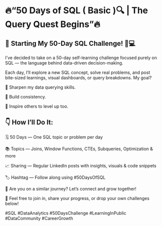 # 🔥“50 Days of SQL ( Basic )🔍 | The Query Quest Begins”🔥
## 🚀 Starting My 50-Day SQL Challenge! 🧠💻

 I've decided to take on a 50-day self-learning challenge focused purely on SQL — the language behind data-driven decision-making.

Each day, I’ll explore a new SQL concept, solve real problems, and post bite-sized learnings, visual dashboards, or query breakdowns. My goal?

 🎯 Sharpen my data querying skills.

 🎯 Build consistency.

 🎯 Inspire others to level up too.



## 👇 How I’ll Do It:

🗓️ 50 Days — One SQL topic or problem per day

 📚 Topics — Joins, Window Functions, CTEs, Subqueries, Optimization & more

 📈 Sharing — Regular LinkedIn posts with insights, visuals & code snippets

 🏷️ Hashtag — Follow along using #50DaysOfSQL



💬 Are you on a similar journey? Let’s connect and grow together!

 🙌 Feel free to join in, share your progress, or drop your own challenges below!

#SQL #DataAnalytics #50DaysChallenge #LearningInPublic #DataCommunity #CareerGrowth
